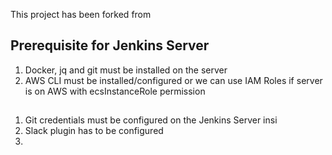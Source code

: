 This project has been forked from 

## Prerequisite for Jenkins Server
1. Docker, jq and git must be installed on the server
2. AWS CLI must be installed/configured or we can use IAM Roles if server is on AWS with ecsInstanceRole permission

## 
1. Git credentials must be configured on the Jenkins Server insi
3. Slack plugin has to be configured
4. 
